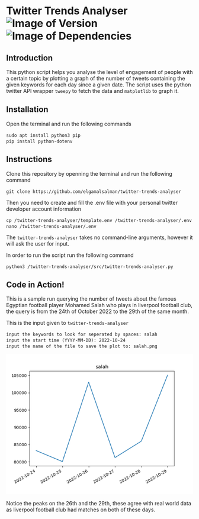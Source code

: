 # Twitter Trends Analyser &nbsp; ![Image of Version](https://img.shields.io/badge/version-v1.0-green) ![Image of Dependencies](https://img.shields.io/badge/dependencies-up%20to%20date-brightgreen)

## Introduction

This python script helps you analyse the level of engagement of people with a certain topic by plotting a graph of the number of tweets containing the given keywords for each day since a given date. The script uses the python twitter API wrapper `tweepy` to fetch the data and `matplotlib` to graph it.

## Installation

Open the terminal and run the following commands

```
sudo apt install python3 pip
pip install python-dotenv
```

## Instructions

Clone this repository by openning the terminal and run the following command

```
git clone https://github.com/elgamalsalman/twitter-trends-analyser
```

Then you need to create and fill the .env file with your personal twitter developer account information

```
cp /twitter-trends-analyser/template.env /twitter-trends-analyser/.env
nano /twitter-trends-analyser/.env
```

The `twitter-trends-analyser` takes no command-line arguments, however it will ask the user for input.

In order to run the script run the following command

```
python3 /twitter-trends-analyser/src/twitter-trends-analyser.py
```

## Code in Action!

This is a sample run querying the number of tweets about the famous Egyptian football player Mohamed Salah who plays in liverpool football club, the query is from the 24th of October 2022 to the 29th of the same month.

This is the input given to `twitter-trends-analyser`

```
input the keywords to look for seperated by spaces: salah
input the start time (YYYY-MM-DD): 2022-10-24
input the name of the file to save the plot to: salah.png
```

![salah.png](images/salah.png "")

Notice the peaks on the 26th and the 29th, these agree with real world data as liverpool football club had matches on both of these days.
